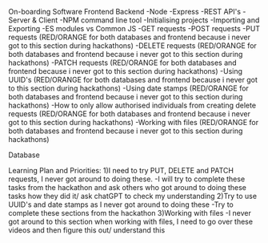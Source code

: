 On-boarding 
Software
Frontend
Backend
-Node
-Express
-REST API's
-Server & Client
-NPM command line tool
-Initialising projects
-Importing and Exporting
-ES modules vs Common JS
-GET requests
-POST requests
-PUT requests (RED/ORANGE for both databases and frontend because i never got to this section during hackathons)
-DELETE requests (RED/ORANGE for both databases and frontend because i never got to this section during hackathons)
-PATCH requests (RED/ORANGE for both databases and frontend because i never got to this section during hackathons)
-Using UUID's (RED/ORANGE for both databases and frontend because i never got to this section during hackathons)
-Using date stamps (RED/ORANGE for both databases and frontend because i never got to this section during hackathons)
-How to only allow authorised individuals from creating delete requests (RED/ORANGE for both databases and frontend because i never got to this section during hackathons)
-Working with files (RED/ORANGE for both databases and frontend because i never got to this section during hackathons)

Database


Learning Plan and Priorities:
1)I need to try PUT, DELETE and PATCH requests, I never got around to doing these.
-I will try to complete these tasks from the hackathon and ask others who got around to doing these tasks how they did it/ ask chatGPT to check my understanding
2)Try to use UUID's and date stamps as I never got around to doing these
-Try to complete these sections from the hackathon
3)Working with files
-I never got around to this section when working with files, I need to go over these videos and then figure this out/ understand this


